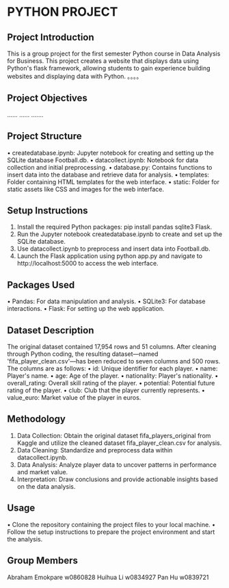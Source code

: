 # PYTHON PROJECT

## Project Introduction
This is a group project for the first semester Python course in Data Analysis for Business. This project creates a website that displays data using Python's flask framework, allowing students to gain experience building websites and displaying data with Python.
。。。。

## Project Objectives
......
......
.......

## Project Structure
•	createdatabase.ipynb: Jupyter notebook for creating and setting up the SQLite database Football.db.
•	datacollect.ipynb: Notebook for data collection and initial preprocessing.
•	database.py: Contains functions to insert data into the database and retrieve data for analysis.
•	templates: Folder containing HTML templates for the web interface.
•	static: Folder for static assets like CSS and images for the web interface.

## Setup Instructions
1.	Install the required Python packages: pip install pandas sqlite3 Flask.
2.	Run the Jupyter notebook createdatabase.ipynb to create and set up the SQLite database.
3.	Use datacollect.ipynb to preprocess and insert data into Football.db.
4.	Launch the Flask application using python app.py and navigate to http://localhost:5000 to access the web interface.
   
## Packages Used
•	Pandas: For data manipulation and analysis.
•	SQLite3: For database interactions.
•	Flask: For setting up the web application.

## Dataset Description
The original dataset contained 17,954 rows and 51 columns. After cleaning through Python coding, the resulting dataset—named 'fifa_player_clean.csv'—has been reduced to seven columns and 500 rows. The columns are as follows: 
•	id: Unique identifier for each player.
•	name: Player's name.
•	age: Age of the player.
•	nationality: Player's nationality.
•	overall_rating: Overall skill rating of the player.
•	potential: Potential future rating of the player.
•	club: Club that the player currently represents.
•	value_euro: Market value of the player in euros.

## Methodology
1.	Data Collection: Obtain the original dataset fifa_players_original from Kaggle and utilize the cleaned dataset fifa_player_clean.csv for analysis.
2.	Data Cleaning: Standardize and preprocess data within datacollect.ipynb.
3.	Data Analysis: Analyze player data to uncover patterns in performance and market value.
4.	Interpretation: Draw conclusions and provide actionable insights based on the data analysis.
   
## Usage
•	Clone the repository containing the project files to your local machine.
•	Follow the setup instructions to prepare the project environment and start the analysis.
   
## Group Members
Abraham Emokpare   w0860828
Huihua Li    w0834927
Pan Hu    w0839721
